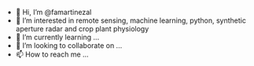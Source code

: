 - 👋 Hi, I’m @famartinezal
- 👀 I’m interested in remote sensing, machine learning, python, synthetic aperture radar and crop plant physiology  
- 🌱 I’m currently learning ...
- 💞️ I’m looking to collaborate on ...
- 📫 How to reach me ...

<!---
famartinezal/famartinezal is a ✨ special ✨ repository because its `README.md` (this file) appears on your GitHub profile.
You can click the Preview link to take a look at your changes.
--->
